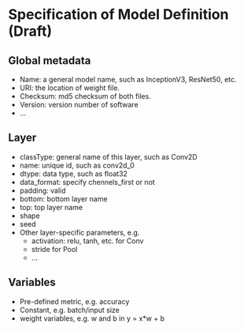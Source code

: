 # Specification of Model Definition (Draft)

## Global metadata

- Name: a general model name, such as InceptionV3, ResNet50, etc.
- URI: the location of weight file.
- Checksum: md5 checksum of both files.
- Version: version number of software
- ...


## Layer

- classType: general name of this layer, such as Conv2D
- name: unique id, such as conv2d_0
- dtype: data type, such as float32
- data_format: specify chennels_first or not
- padding: valid
- bottom: bottom layer name
- top: top layer name
- shape
- seed
- Other layer-specific parameters, e.g.
  + activation: relu, tanh, etc. for Conv
  + stride for Pool
  + ...

## Variables

- Pre-defined metric, e.g. accuracy
- Constant, e.g. batch/input size
- weight variables, e.g. w and b in y = x*w + b

